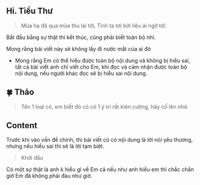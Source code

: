 **Hi. Tiểu Thư**
---

> Mùa hạ đã qua mùa thu lại tới, Tình ta tơi bời liệu ai ngờ tới.

Bắt đầu bằng sự thật thì kết thúc, cũng phải biết toàn bộ nhỉ.

Mong rằng bài viết này sẽ không lấy đi nước mắt của ai đó

+ Mong rằng Em có thể hiểu được toàn bộ nội dung và không bị hiểu sai, tất cả bài viết anh chỉ viết cho Em, khi đọc và cảm nhận được toàn bộ nội dung, nếu người khác đọc sẽ bị hiểu sai nội dung.

**🍀 Thảo**
---

> Tên 1 loại cỏ, em biết đó cỏ có 1 ý trí rất kiên cường, hãy cố lên nhé.

**Content**
---

Trước khi vào vấn đề chính, thì bài viết cũ có nội dung là lời nói yêu thương, nhưng nếu hiểu sai thì sẽ là lời tạm biệt.

> Khởi đầu

Có một sự thật là anh k hiểu gì về Em cả nếu như anh hiểu em thì chắc chắn giờ Em đã không phải đau như giờ.








